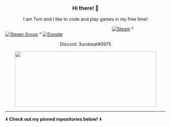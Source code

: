 <h3 align="center">Hi there! 👋</h3>  

<p align="center">I am Tom and I like to code and play games in my free time!</p>   

&nbsp;&nbsp;&nbsp;&nbsp;&nbsp;&nbsp;&nbsp;&nbsp;&nbsp;&nbsp;&nbsp;&nbsp;&nbsp;&nbsp;&nbsp;&nbsp;&nbsp;&nbsp;&nbsp;&nbsp;&nbsp;&nbsp;&nbsp;&nbsp;&nbsp;&nbsp;&nbsp;&nbsp;&nbsp;&nbsp;&nbsp;&nbsp;&nbsp;&nbsp;&nbsp;&nbsp;&nbsp;&nbsp;&nbsp;&nbsp;&nbsp;&nbsp;&nbsp;&nbsp;&nbsp;&nbsp;&nbsp;&nbsp;&nbsp;&nbsp;&nbsp;&nbsp;&nbsp;&nbsp;&nbsp;&nbsp;&nbsp;&nbsp;&nbsp;&nbsp;&nbsp;&nbsp;&nbsp;&nbsp;&nbsp;&nbsp;&nbsp;&nbsp;&nbsp;&nbsp;&nbsp;&nbsp;&nbsp;&nbsp;&nbsp;&nbsp;&nbsp;&nbsp;&nbsp;&nbsp;&nbsp;&nbsp;&nbsp;&nbsp;
[![Steam](https://img.shields.io/badge/Steam-blue)](https://steamcommunity.com/id/3urobeat) °
[![Steam Group](https://img.shields.io/badge/Steam%20Group-green)](https://steamcommunity.com/groups/3urobeatGroup) °
[![Donate](https://img.shields.io/badge/PayPal-blue)](https://paypal.me/3urobeat)

<p align="center">Discord: 3urobeat#0975</p>  

<p align="center">
  <img width="445" height="175" src="https://github-readme-stats.vercel.app/api?username=herreurobeat&show_icons=true&title_color=fff&icon_color=79ff97&text_color=9f9f9f&bg_color=151515"> 
</p>
  
---
⬇️ __Check out my pinned repositories below!__ ⬇️
